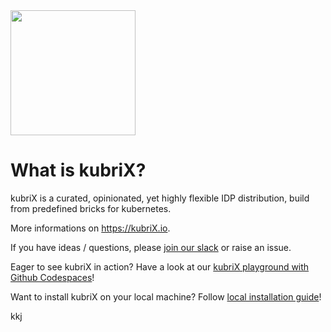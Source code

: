 <img src="https://github.com/user-attachments/assets/58af160d-92d5-4786-8f1d-f901582500ad" width="200px">

# What is kubriX?

kubriX is a curated, opinionated, yet highly flexible IDP distribution, build from predefined bricks for kubernetes.

More informations on https://kubriX.io.

If you have ideas / questions, please [join our slack](https://join.slack.com/t/kubrix-platform/shared_invite/zt-2rc1yty2f-VTT3GOzUvo_k5hrgKbppKQ) or raise an issue.

Eager to see kubriX in action? Have a look at our [kubriX playground with Github Codespaces](kubrix-playground-github-codespaces.md)!

Want to install kubriX on your local machine? Follow [local installation guide](kubrix-local-installation.md)!


kkj









